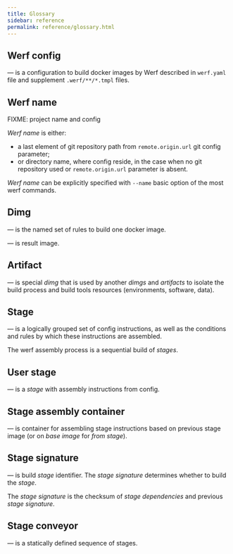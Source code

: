 ```yaml
---
title: Glossary
sidebar: reference
permalink: reference/glossary.html
---
```


## Werf config
— is a configuration to build docker images by Werf described in `werf.yaml` file and supplement `.werf/**/*.tmpl` files.

## Werf name

FIXME: project name and config

_Werf name_ is either:

* a last element of git repository path from `remote.origin.url` git config parameter;
* or directory name, where config reside, in the case when no git repository used or `remote.origin.url` parameter is absent.

_Werf name_ can be explicitly specified with `--name` basic option of the most werf commands.

## Dimg
— is the named set of rules to build one docker image.

— is result image.

## Artifact
— is special _dimg_ that is used by another _dimgs_ and _artifacts_ to isolate the build process and build tools resources (environments, software, data).

## Stage
— is a logically grouped set of config instructions, as well as the conditions and rules by which these instructions are assembled.

The werf assembly process is a sequential build of _stages_.

## User stage
— is a _stage_ with assembly instructions from config.

## Stage assembly container
— is container for assembling stage instructions based on previous stage image (or on _base image_ for _from stage_).

## Stage signature
— is build _stage_ identifier. The _stage signature_ determines whether to build the _stage_.

The _stage signature_ is the checksum of _stage dependencies_ and previous _stage signature_.

## Stage conveyor
— is a statically defined sequence of stages.

